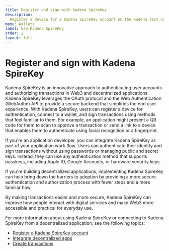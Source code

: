 ```yaml
---
title: Register and sign with Kadena SpireKey
description:
  Register a device for a Kadena SpireKey account on the Kadena test network, try out signing transactions in decentralized applications, and provide feedback to help this project evolve.
menu: Wallets
label: Use Kadena SpireKey
order: 2
layout: full
---
```


# Register and sign with Kadena SpireKey

Kadena SpireKey is an innovative approach to authenticating user accounts and authorizing transactions in Web3 and decentralized applications. 
Kadena SpireKey leverages the OAuth protocol and the Web Authentication (WebAuthn) API to provide a secure backend that simplifies the end user experience. 
With Kadena SpireKey, users can register a device for authentication, connect to a wallet, and sign transactions using methods that feel familiar to them. 
For example, an application might present a QR code for them to scan to approve a transaction or send a link to a device that enables them to authenticate using facial recognition or a fingerprint.

If you're an application developer, you can integrate Kadena SpireKey as part of your application work flow.
Users can authenticate their identity and sign transactions without using passwords or managing public and secret keys.
Instead, they can use any authentication method that supports passkeys, including Apple ID, Google Accounts, or hardware security keys.

If you're building decentralized applications, implementing Kadena SpireKey can
help bring down the barriers to adoption by providing a more secure
authentication and authorization process with fewer steps and a more familiar
flow.

By making transactions easier and more secure, Kadena SpireKey can improve how
people interact with digital services and make Web3 more accessible and
practical for everyday use.

For more information about using Kadena SpireKey or connecting to Kadena SpireKey from a decentralized application, see the following topics:

- [Register a Kadena SpireKey account](/build/authentication/register)
- [Integrate decentralized apps](/build/authentication/integrate)
- [Create transactions](/build/authentication/transactions)
